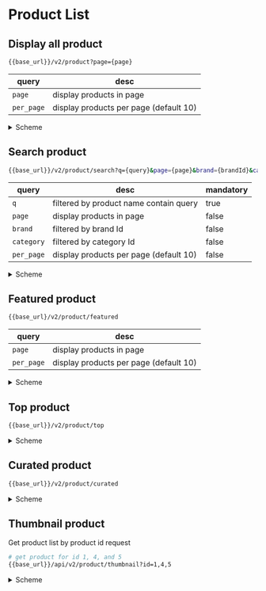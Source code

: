 # Product List

## Display all product

```bash
{{base_url}}/v2/product?page={page}
```

| query      | desc                                   |
|------------|----------------------------------------|
| `page`     | display products in page               |
| `per_page` | display products per page (default 10) |

<details>
  <summary>Scheme</summary>
```json
{
  "status": boolean,
  "message": string,
  "data": {
    "per_page": integer,
    "has_next_page": boolean,
    "page": integer,
    "data": [
      {
        "id": integer,
        "name": string,
        "price": float,
        "category": {
          "id": integer,
          "name": string
        },
        "brand": {
          "id": integer,
          "name": string,
          "logo": string
        },
        "image": string,
        "promoted": boolean
      },
      ...
    ]
  }
}
```
</details>

## Search product

```bash
{{base_url}}/v2/product/search?q={query}&page={page}&brand={brandId}&category={categoryId}
```

| query      | desc                                   | mandatory |
|------------|----------------------------------------|-----------|
| `q`        | filtered by product name contain query | true      |
| `page`     | display products in page               | false     |
| `brand`    | filtered by brand Id                   | false     |
| `category` | filtered by category Id                | false     |
| `per_page` | display products per page (default 10) | false     |

<details>
  <summary>Scheme</summary>
```json
{
  "status": boolean,
  "message": string,
  "data": {
    "per_page": integer,
    "has_next_page": boolean,
    "page": integer,
    "data": [
      {
        "id": integer,
        "name": string,
        "price": float,
        "category": {
          "id": integer,
          "name": string
        },
        "brand": {
          "id": integer,
          "name": string,
          "logo": string
        },
        "image": string,
        "promoted": boolean
      },
      ...
    ]
  }
}
```
</details>

## Featured product

```bash
{{base_url}/v2/product/featured
```

| query      | desc                                   |
|------------|----------------------------------------|
| `page`     | display products in page               |
| `per_page` | display products per page (default 10) |

<details>
  <summary>Scheme</summary>
```json
{
  "status": boolean,
  "message": string,
  "data": {
    "per_page": integer,
    "has_next_page": boolean,
    "page": integer,
    "data": [
      {
        "id": integer,
        "name": string,
        "price": float,
        "category": {
          "id": integer,
          "name": string
        },
        "brand": {
          "id": integer,
          "name": string,
          "logo": string
        },
        "image": string,
        "promoted": boolean
      },
      ...
    ]
  }
}
```
</details>


## Top product

```bash
{{base_url}}/v2/product/top
```

<details>
  <summary>Scheme</summary>
```json
{
  "status": boolean,
  "message": string,
  "data": [
      {
        "id": integer,
        "name": string,
        "price": float,
        "category": {
          "id": integer,
          "name": string
        },
        "brand": {
          "id": integer,
          "name": string,
          "logo": string
        },
        "image": string,
        "promoted": boolean
      },
      ...
    ]
}
```
</details>


## Curated product

```bash
{{base_url}}/v2/product/curated
```

<details>
  <summary>Scheme</summary>
```json
{
  "status": boolean,
  "message": string,
  "data": [
      {
        "id": integer,
        "name": string,
        "price": float,
        "category": {
          "id": integer,
          "name": string
        },
        "brand": {
          "id": integer,
          "name": string,
          "logo": string
        },
        "image": string,
        "promoted": boolean
      },
      ...
    ]
}
```
</details>

## Thumbnail product
Get product list by product id request

```bash
# get product for id 1, 4, and 5
{{base_url}}/api/v2/product/thumbnail?id=1,4,5
```

<details>
  <summary>Scheme</summary>
```json
{
  "status": boolean,
  "message": string,
  "data": [
      {
        "id": integer,
        "name": string,
        "price": float,
        "category": {
          "id": integer,
          "name": string
        },
        "brand": {
          "id": integer,
          "name": string,
          "logo": string
        },
        "image": string,
        "promoted": boolean
      },
      ...
    ]
}
```
</details>